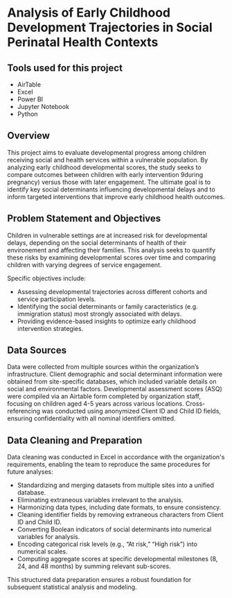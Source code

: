 # Analysis of Early Childhood Development Trajectories in Social Perinatal Health Contexts

## Tools used for this project

- AirTable
- Excel
- Power BI
- Jupyter Notebook
- Python

## Overview
This project aims to evaluate developmental progress among children receiving social and health services within a vulnerable population. By analyzing early childhood developmental scores, the study seeks to compare outcomes between children with early intervention 9during pregnancy) versus those with later engagement. The ultimate goal is to identify key social determinants influencing developmental delays and to inform targeted interventions that improve early childhood health outcomes.

## Problem Statement and Objectives
Children in vulnerable settings are at increased risk for developmental delays, depending on the social determinants of health of their environement and affecting their families. This analysis seeks to quantify these risks by examining developmental scores over time and comparing children with varying degrees of service engagement. 

Specific objectives include: 

- Assessing developmental trajectories across different cohorts and service participation levels.
- Identifying the social determinants or family caracteristics (e.g. immigration status) most strongly associated with delays.
- Providing evidence-based insights to optimize early childhood intervention strategies.

## Data Sources

Data were collected from multiple sources within the organization’s infrastructure. Client demographic and social determinant information were obtained from site-specific databases, which included variable details on social and environmental factors. Developmental assessment scores (ASQ) were compiled via an Airtable form completed by organization staff, focusing on children aged 4-5 years across various locations. Cross-referencing was conducted using anonymized Client ID and Child ID fields, ensuring confidentiality with all nominal identifiers omitted.

## Data Cleaning and Preparation

Data cleaning was conducted in Excel in accordance with the organization's requirements, enabling the team to reproduce the same procedures for future analyses:

- Standardizing and merging datasets from multiple sites into a unified database.
- Eliminating extraneous variables irrelevant to the analysis.
- Harmonizing data types, including date formats, to ensure consistency.
- Cleaning identifier fields by removing extraneous characters from Client ID and Child ID.
- Converting Boolean indicators of social determinants into numerical variables for analysis.
- Encoding categorical risk levels (e.g., “At risk,” “High risk”) into numerical scales.
- Computing aggregate scores at specific developmental milestones (8, 24, and 48 months) by summing relevant sub-scores.

This structured data preparation ensures a robust foundation for subsequent statistical analysis and modeling.

